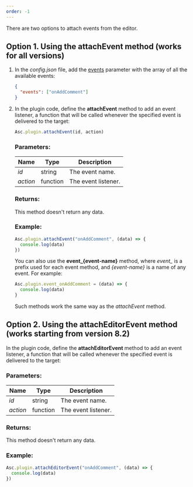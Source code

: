 ```yaml
---
order: -1
---
```


There are two options to attach events from the editor.

## Option 1. Using the attachEvent method (works for all versions)

1. In the *config.json* file, add the [events](../../Structure/Manifest/Manifest.md#variationsevents) parameter with the array of all the available events:

   ``` json
   {
     "events": ["onAddComment"]
   }
   ```

2. In the plugin code, define the **attachEvent** method to add an event listener, a function that will be called whenever the specified event is delivered to the target:

   ``` ts
   Asc.plugin.attachEvent(id, action)
   ```

   ### Parameters:

   | Name     | Type     | Description         |
   | -------- | -------- | ------------------- |
   | *id*     | string   | The event name.     |
   | *action* | function | The event listener. |

   ### Returns:

   This method doesn't return any data.

   ### Example:

   ``` ts
   Asc.plugin.attachEvent("onAddComment", (data) => {
     console.log(data)
   })
   ```

   You can also use the **event_\{event-name\}** method, where *event_* is a prefix used for each event method, and *\{event-name\}* is a name of any event. For example:

   ``` ts
   Asc.plugin.event_onAddComment = (data) => {
     console.log(data)
   }
   ```

   Such methods work the same way as the *attachEvent* method.

## Option 2. Using the attachEditorEvent method (works starting from version 8.2)

In the plugin code, define the **attachEditorEvent** method to add an event listener, a function that will be called whenever the specified event is delivered to the target:

### Parameters:

| Name     | Type     | Description         |
| -------- | -------- | ------------------- |
| *id*     | string   | The event name.     |
| *action* | function | The event listener. |

### Returns:

This method doesn't return any data.

### Example:

``` ts
Asc.plugin.attachEditorEvent("onAddComment", (data) => {
  console.log(data)
})
```
